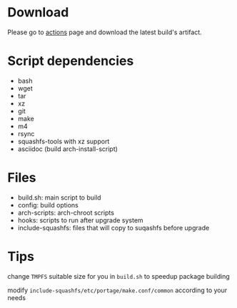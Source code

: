 # Download

Please go to [actions](https://github.com/Gig-OS/Live-ISO/actions) page and download the latest build's artifact.

# Script dependencies

* bash
* wget
* tar
* xz
* git
* make
* m4
* rsync
* squashfs-tools with xz support
* asciidoc (build arch-install-script)

# Files

* build.sh: main script to build
* config: build options
* arch-scripts: arch-chroot scripts
* hooks: scripts to run after upgrade system
* include-squashfs: files that will copy to suqashfs before upgrade

# Tips

change `TMPFS` suitable size for you in `build.sh` to speedup package building

modify `include-squashfs/etc/portage/make.conf/common` according to your needs
